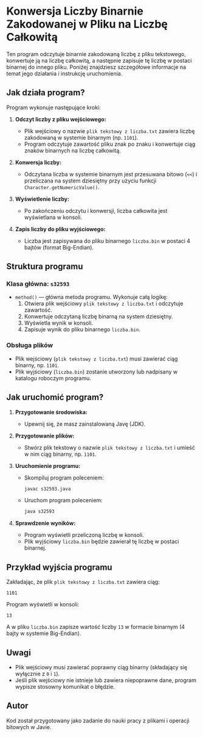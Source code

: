 # Konwersja Liczby Binarnie Zakodowanej w Pliku na Liczbę Całkowitą

Ten program odczytuje binarnie zakodowaną liczbę z pliku tekstowego, konwertuje ją na liczbę całkowitą, a następnie zapisuje tę liczbę w postaci binarnej do innego pliku. Poniżej znajdziesz szczegółowe informacje na temat jego działania i instrukcję uruchomienia.

## Jak działa program?

Program wykonuje następujące kroki:

1. **Odczyt liczby z pliku wejściowego:**
   - Plik wejściowy o nazwie `plik tekstowy z liczba.txt` zawiera liczbę zakodowaną w systemie binarnym (np. `1101`).
   - Program odczytuje zawartość pliku znak po znaku i konwertuje ciąg znaków binarnych na liczbę całkowitą.

2. **Konwersja liczby:**
   - Odczytana liczba w systemie binarnym jest przesuwana bitowo (`<<`) i przeliczana na system dziesiętny przy użyciu funkcji `Character.getNumericValue()`.

3. **Wyświetlenie liczby:**
   - Po zakończeniu odczytu i konwersji, liczba całkowita jest wyświetlana w konsoli.

4. **Zapis liczby do pliku wyjściowego:**
   - Liczba jest zapisywana do pliku binarnego `liczba.bin` w postaci 4 bajtów (format Big-Endian).

## Struktura programu

### Klasa główna: `s32593`
- `method()` — główna metoda programu. Wykonuje całą logikę:
  1. Otwiera plik wejściowy `plik tekstowy z liczba.txt` i odczytuje zawartość.
  2. Konwertuje odczytaną liczbę binarną na system dziesiętny.
  3. Wyświetla wynik w konsoli.
  4. Zapisuje wynik do pliku binarnego `liczba.bin`.

### Obsługa plików
- Plik wejściowy (`plik tekstowy z liczba.txt`) musi zawierać ciąg binarny, np. `1101`.
- Plik wyjściowy (`liczba.bin`) zostanie utworzony lub nadpisany w katalogu roboczym programu.

## Jak uruchomić program?

1. **Przygotowanie środowiska:**
   - Upewnij się, że masz zainstalowaną Javę (JDK).

2. **Przygotowanie plików:**
   - Stwórz plik tekstowy o nazwie `plik tekstowy z liczba.txt` i umieść w nim ciąg binarny, np. `1101`.

3. **Uruchomienie programu:**
   - Skompiluj program poleceniem:
     ```bash
     javac s32593.java
     ```
   - Uruchom program poleceniem:
     ```bash
     java s32593
     ```

4. **Sprawdzenie wyników:**
   - Program wyświetli przeliczoną liczbę w konsoli.
   - Plik wyjściowy `liczba.bin` będzie zawierał tę liczbę w postaci binarnej.

## Przykład wyjścia programu

Zakładając, że plik `plik tekstowy z liczba.txt` zawiera ciąg:
```
1101
```
Program wyświetli w konsoli:
```
13
```
A w pliku `liczba.bin` zapisze wartość liczby `13` w formacie binarnym (4 bajty w systemie Big-Endian).

## Uwagi
- Plik wejściowy musi zawierać poprawny ciąg binarny (składający się wyłącznie z `0` i `1`).
- Jeśli plik wejściowy nie istnieje lub zawiera niepoprawne dane, program wypisze stosowny komunikat o błędzie.

## Autor
Kod został przygotowany jako zadanie do nauki pracy z plikami i operacji bitowych w Javie.
